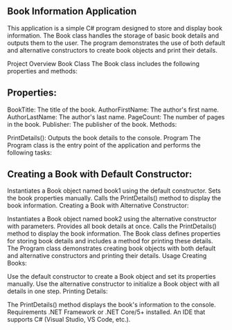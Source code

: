 Book Information Application
-

This application is a simple C# program designed to store and display book information. The Book class handles the storage of basic book details and outputs them to the user. The program demonstrates the use of both default and alternative constructors to create book objects and print their details.

Project Overview
Book Class
The Book class includes the following properties and methods:

Properties:
-

BookTitle: The title of the book.
AuthorFirstName: The author's first name.
AuthorLastName: The author's last name.
PageCount: The number of pages in the book.
Publisher: The publisher of the book.
Methods:

PrintDetails(): Outputs the book details to the console.
Program
The Program class is the entry point of the application and performs the following tasks:

Creating a Book with Default Constructor:
-

Instantiates a Book object named book1 using the default constructor.
Sets the book properties manually.
Calls the PrintDetails() method to display the book information.
Creating a Book with Alternative Constructor:

Instantiates a Book object named book2 using the alternative constructor with parameters.
Provides all book details at once.
Calls the PrintDetails() method to display the book information.
The Book class defines properties for storing book details and includes a method for printing these details.
The Program class demonstrates creating book objects with both default and alternative constructors and printing their details.
Usage
Creating Books:

Use the default constructor to create a Book object and set its properties manually.
Use the alternative constructor to initialize a Book object with all details in one step.
Printing Details:

The PrintDetails() method displays the book's information to the console.
Requirements
.NET Framework or .NET Core/5+ installed.
An IDE that supports C# (Visual Studio, VS Code, etc.).
